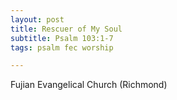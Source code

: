 ```yaml
---
layout: post
title: Rescuer of My Soul
subtitle: Psalm 103:1-7
tags: psalm fec worship

---
```

Fujian Evangelical Church (Richmond)
